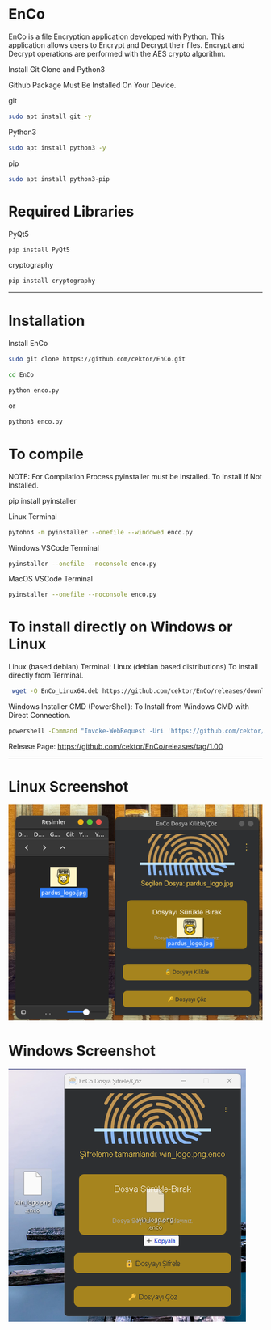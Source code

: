 # EnCo
EnCo is a file Encryption application developed with Python. This application allows users to Encrypt and Decrypt their files. Encrypt and Decrypt operations are performed with the AES crypto algorithm.

Install Git Clone and Python3

Github Package Must Be Installed On Your Device.

git
```bash
sudo apt install git -y
```

Python3
```bash
sudo apt install python3 -y 

```

pip
```bash
sudo apt install python3-pip

```

# Required Libraries

PyQt5
```bash
pip install PyQt5
```
cryptography
```bash
pip install cryptography
```

----------------------------------


# Installation
Install EnCo

```bash
sudo git clone https://github.com/cektor/EnCo.git
```
```bash
cd EnCo
```

```bash
python enco.py
```
or

```bash
python3 enco.py

```

# To compile

NOTE: For Compilation Process pyinstaller must be installed. To Install If Not Installed.

pip install pyinstaller 

Linux Terminal 
```bash
pytohn3 -m pyinstaller --onefile --windowed enco.py
```

Windows VSCode Terminal 
```bash
pyinstaller --onefile --noconsole enco.py
```

MacOS VSCode Terminal 
```bash
pyinstaller --onefile --noconsole enco.py
```

# To install directly on Windows or Linux





Linux (based debian) Terminal: Linux (debian based distributions) To install directly from Terminal.
```bash
 wget -O EnCo_Linux64.deb https://github.com/cektor/EnCo/releases/download/1.00/Setup_Linux64.deb && sudo apt install ./EnCo_Linux64.deb && sudo apt-get install -f
```

Windows Installer CMD (PowerShell): To Install from Windows CMD with Direct Connection.
```bash
powershell -Command "Invoke-WebRequest -Uri 'https://github.com/cektor/EnCo/releases/download/1.00/Setup_Win64.exe' -OutFile 'Setup_Win64.exe'" && start /wait Setup_Win64.exe
```

Release Page: https://github.com/cektor/EnCo/releases/tag/1.00

----------------------------------

# Linux Screenshot
![Linux(pardus)](screnshoot/enco_linux1.png)  

# Windows Screenshot
![Windows(11)](screnshoot/enco_windows.png) 




